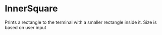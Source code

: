 # InnerSquare
Prints a rectangle to the terminal with a smaller rectangle inside it. Size is based on user input
